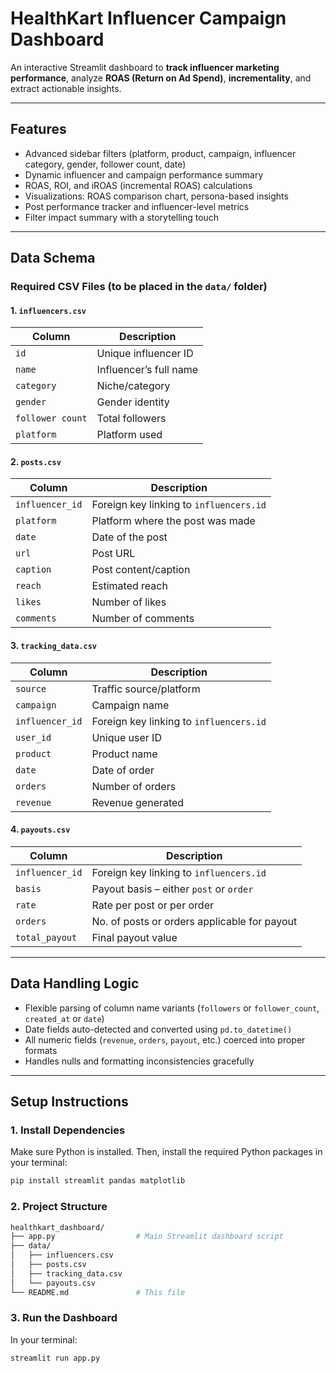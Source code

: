 # HealthKart Influencer Campaign Dashboard

An interactive Streamlit dashboard to **track influencer marketing performance**, analyze **ROAS (Return on Ad Spend)**, **incrementality**, and extract actionable insights. 

---

## Features

- Advanced sidebar filters (platform, product, campaign, influencer category, gender, follower count, date)
- Dynamic influencer and campaign performance summary
- ROAS, ROI, and iROAS (incremental ROAS) calculations
- Visualizations: ROAS comparison chart, persona-based insights
- Post performance tracker and influencer-level metrics
- Filter impact summary with a storytelling touch

---

## Data Schema

### Required CSV Files (to be placed in the `data/` folder)

#### 1. `influencers.csv`

| Column           | Description                              |
|------------------|------------------------------------------|
| `id`             | Unique influencer ID                     |
| `name`           | Influencer’s full name                   |
| `category`       | Niche/category                           | 
| `gender`         | Gender identity                          |
| `follower count` | Total followers                          |
| `platform`       | Platform used                            |

#### 2. `posts.csv`

| Column          | Description                             |
|-----------------|-----------------------------------------|
| `influencer_id` | Foreign key linking to `influencers.id` |
| `platform`      | Platform where the post was made        |
| `date`          | Date of the post                        |
| `url`           | Post URL                                |
| `caption`       | Post content/caption                    |
| `reach`         | Estimated reach                         |
| `likes`         | Number of likes                         |
| `comments`      | Number of comments                      |

#### 3. `tracking_data.csv`

| Column          | Description                             |
|-----------------|-----------------------------------------|
| `source`        | Traffic source/platform                 |
| `campaign`      | Campaign name                           |
| `influencer_id` | Foreign key linking to `influencers.id` |
| `user_id`       | Unique user ID                          |
| `product`       | Product name                            |
| `date`          | Date of order                           |
| `orders`        | Number of orders                        |
| `revenue`       | Revenue generated                       |

#### 4. `payouts.csv`

| Column          | Description                                      |
|-----------------|--------------------------------------------------|
| `influencer_id` | Foreign key linking to `influencers.id`          |
| `basis`         | Payout basis – either `post` or `order`          |
| `rate`          | Rate per post or per order                       |
| `orders`        | No. of posts or orders applicable for payout     |
| `total_payout`  | Final payout value                               |

---

## Data Handling Logic

- Flexible parsing of column name variants (`followers` or `follower_count`, `created_at` or `date`)
- Date fields auto-detected and converted using `pd.to_datetime()`
- All numeric fields (`revenue`, `orders`, `payout`, etc.) coerced into proper formats
- Handles nulls and formatting inconsistencies gracefully

---

## Setup Instructions

### 1. Install Dependencies

Make sure Python is installed. Then, install the required Python packages in your terminal:

```bash
pip install streamlit pandas matplotlib
```

### 2. Project Structure

```bash
healthkart_dashboard/
├── app.py                  # Main Streamlit dashboard script
├── data/
│   ├── influencers.csv
│   ├── posts.csv
│   ├── tracking_data.csv
│   └── payouts.csv
└── README.md               # This file
```

### 3. Run the Dashboard

In your terminal:

```bash
streamlit run app.py
```
